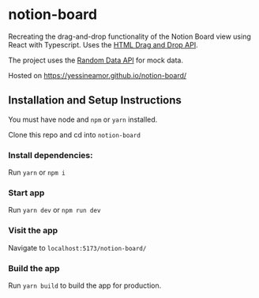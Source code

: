 # notion-board

Recreating the drag-and-drop functionality of the Notion Board view using React with Typescript. Uses the [HTML Drag and Drop API](https://developer.mozilla.org/en-US/docs/Web/API/HTML_Drag_and_Drop_API).

The project uses the [Random Data API](https://random-data-api.com/) for mock data.

Hosted on https://yessineamor.github.io/notion-board/

## Installation and Setup Instructions

You must have node and `npm` or `yarn` installed.

Clone this repo and cd into `notion-board`

### Install dependencies:

Run `yarn` or `npm i`

### Start app

Run `yarn dev` or `npm run dev`

### Visit the app

Navigate to `localhost:5173/notion-board/`

### Build the app

Run `yarn build` to build the app for production.

